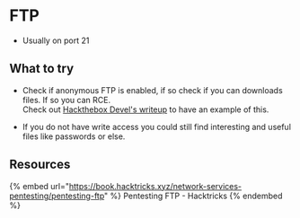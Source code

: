 # FTP

- Usually on port 21

## What to try

- Check if anonymous FTP is enabled, if so check if you can downloads files. If so you can RCE.  
Check out [Hackthebox Devel's writeup](../writeups/HTB-Devel.md) to have an example of this.

- If you do not have write access you could still find interesting and useful files like passwords or else.

## Resources

{% embed url="https://book.hacktricks.xyz/network-services-pentesting/pentesting-ftp" %} Pentesting FTP - Hacktricks {% endembed %}  
